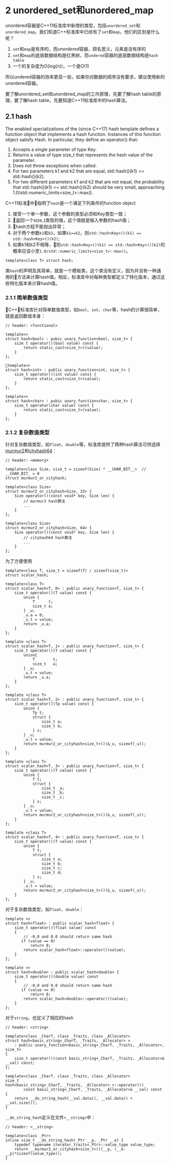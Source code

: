 # 2 unordered_set和unordered_map

unordered容器是C++11标准库中新增的类型，包括`unordered_set`和`unordered_map`。我们知道C++标准库中已经有了`set`和`map`，他们的区别是什么呢？

1. `set`和`map`是有序的，而*unordered*容器，顾名思义，元素是没有序的
2. `set`和`map`的底层数据结构是红黑树，而`undered`容器的底层数据结构是`hash table`
3. 一个的复杂度为O(log(n))，一个是O(1)

所以undered容器的效率更高一些，如果你对数据的顺序没有要求，建议使用新的unordered容器。

要了解unordered_set和unordered_map的工作原理，先要了解hash table的原理，要了解hash table，先要知道C++11标准库中的hash算法。

## 2.1 hash

The enabled specializations of the (since C++17) hash template defines a function object that implements a hash function. Instances of this function object satisfy Hash. In particular, they define an operator() that:
1. Accepts a single parameter of type Key.
2. Returns a value of type size_t that represents the hash value of the parameter.
3. Does not throw exceptions when called.
4. For two parameters k1 and k2 that are equal, std::hash<Key>()(k1) == std::hash<Key>()(k2).
5. For two different parameters k1 and k2 that are not equal, the probability that std::hash<Key>()(k1) == std::hash<Key>()(k2) should be very small, approaching 1.0/std::numeric_limits<size_t>::max().

C++11标准中指明了`hash`是一个满足下列条件的function object

1. 接受一个单一参数，这个参数的类型必须和Key类型一致；
2. 返回一个size_t类型的值，这个值就是输入参数的hash值；
3. hash方程不能抛出异常；
4. 对于两个参数`k1`和`k2`，如果`k1==k2`，则`std::hash<Key>()(k1) == std::hash<Key>()(k2)`;
5. 如果k1和k2不相等，则`std::hash<Key>()(k1) == std::hash<Key>()(k2)`的概率应该小至`1.0/std::numeric_limits<size_t>::max()`。

```
template<class T> struct hash;
```

类`hash`的声明及其简单，就是一个模板类，这个类没有定义，因为并没有一种通用的方法来计算hash值。相反，标准库中对每种类型都定义了特化版本，通过这些特化版本来计算hash值。

### 2.1.1 简单数值类型

C++标准库针对简单数值类型，如`bool`、`int`、`char`等，hash的计算很简单，就是返回数值本身：

```
// header: <functional>

template<>
struct hash<bool> : pubic unary_function<bool, size_t> {
    size_t operator()(bool value) const {
        return static_cast<size_t>)(value);
    }
};

template<>
struct hash<int> : public unary_function<int, size_t> {
    size_t operator()(int value) const {
        return static_cast<size_t>(value);
    }
};

template<>
struct hash<char> : pubic unary_function<char, size_t> {
    size_t operator(char value) const {
        return static_cast<size_t>(value);
    }
};
```

### 2.1.2 复杂数值类型

针对复杂数值类型，如`float`、`double`等，标准库提供了两种hash算法可供选择[murmur2](https://en.wikipedia.org/wiki/MurmurHash)和[cityhash64](https://github.com/google/cityhash)：

```
// header: <memory>

template<class Size, size_t = sizeof(Size) * __CHAR_BIT__>  // __CHAR_BIT_ = 8
struct murmur2_or_cityhash;

template<class Size>
struct murmur2_or_cityhash<Size, 32> {
    Size operator()(const void* key, Size len) {
        // murmur2 hash算法
        ...
    }
};

template<class Size>
struct murmur2_or_cityhash<Size, 64> {
    Size operator()(const void* key, Size len) {
        // cityhash64 hash算法
        ...
    }
};
```

为了方便使用

```
template<class T, size_t = sizeof(T) / sizeof(size_t)>
struct scalar_hash;

template<class T>
struct scalar_hash<T, 0> : public unary_function<T, size_t> {
    size_t operator()(T value) const {
        union {
            T      t;
            size_t a;
        } _u;
        _u.a = 0;
        _u.t = value;
        return _u.a;
    }
};

template <class T>
struct scalar_hash<T, 1> : public unary_function<T, size_t> {
    size_t operator()(T value) const {
        union{
            T        t;
            size_t   a;
        } _u;
        _u.t = value;
        return _u.a;
    }
};

template <class T>
struct scalar_hash<T, 2> : public unary_function<T, size_t> {
    size_t operator()(Tp value) const {
        union {
            Tp t;
            struct {
                size_t a;
                size_t b;
            } s;
        } _u;
        _u.t = value;
        return murmur2_or_cityhash<size_t>()(&_u, sizeof(_u));
    }
};

template <class T>
struct scalar_hash<T, 3> : public unary_function<T, size_t> {
    size_t operator()(T value) const {
        union {
            T t;
            struct {
                size_t _a;
                size_t _b;
                size_t _c;
            } s;
        } _u;
        _u.t = value;
        return murmur2_or_cityhash<size_t>()(&_u, sizeof(_u));
    }
};

template <class T>
struct scalar_hash<T, 4> : public unary_function<T, size_t> {
    size_t operator()(T value) const {
        union {
            T t;
            struct {
                size_t a;
                size_t b;
                size_t c;
                size_t d;
            } s;
        } _u;
        _u.t = value;
        return murmur2_or_cityhash<size_t>()(&_u, sizeof(_u));
    }
};
```

对于复杂数值类型，如`float`、`double`：

```
template <>
struct hash<float> : public scalar_hash<float> {
    size_t operator()(float value) const
    {
        // -0.0 and 0.0 should return same hash
       if (value == 0)
           return 0;
        return scalar_hash<float>::operator()(value);
    }
};

template <>
struct hash<double> : public scalar_hash<double> {
    size_t operator()(double value) const
    {
        // -0.0 and 0.0 should return same hash
       if (value == 0)
           return 0;
        return scalar_hash<double>::operator()(value);
    }
};
```

对于`string`，也定义了相应的hash

```
// header: <string>

template<class _CharT, class _Traits, class _Allocator>
struct hash<basic_string<_CharT, _Traits, _Allocator> >
    : public unary_function<basic_string<_CharT, _Traits, _Allocator>, size_t>
{
    size_t operator()(const basic_string<_CharT, _Traits, _Allocator>& __val) const;
};

template<class _CharT, class _Traits, class _Allocator>
size_t
hash<basic_string<_CharT, _Traits, _Allocator> >::operator()(
        const basic_string<_CharT, _Traits, _Allocator>& __val) const {
    return __do_string_hash(__val.data(), __val.data() + __val.size());
}
```

`__do_string_hash`定义在文件`<__string>`中：

```
// header: <__string>

template<class _Ptr>
inline size_t __do_string_hash(_Ptr __p, _Ptr __e) {
    typedef typename iterator_traits<_Ptr>::value_type value_type;
    return __murmur2_or_cityhash<size_t>()(__p, (__e-__p)*sizeof(value_type));
}
```


